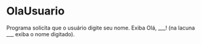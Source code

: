 # OlaUsuario
Programa solicita que o usuário digite seu nome. Exiba Olá, ___! (na lacuna ___ exiba o nome digitado).
